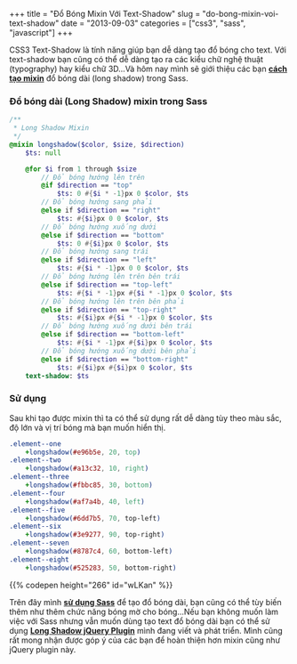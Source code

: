 +++
title = "Đổ Bóng Mixin Với Text-Shadow"
slug = "do-bong-mixin-voi-text-shadow"
date = "2013-09-03"
categories = ["css3", "sass", "javascript"]
+++

CSS3 Text-Shadow là tính năng giúp bạn dễ dàng tạo đổ bóng cho text. Với text-shadow bạn cũng có thể dễ dàng tạo ra các kiểu chữ nghệ thuật (typography) hay kiểu chữ 3D...Và hôm nay mình sẽ giới thiệu các bạn **[cách tạo mixin](/2013/08/20/css-triangles-mixin-su-dung-sass/)** đổ bóng dài (long shadow) trong Sass.

### Đổ bóng dài (Long Shadow) mixin trong Sass

~~~sass
/**
 * Long Shadow Mixin
 */
@mixin longshadow($color, $size, $direction)
	$ts: null

	@for $i from 1 through $size
		// Đổ bóng hướng lên trên
		@if $direction == "top"
			$ts: 0 #{$i * -1}px 0 $color, $ts
		// Đổ bóng hướng sang phải
		@else if $direction == "right"
			$ts: #{$i}px 0 0 $color, $ts
		// Đổ bóng hướng xuống dưới
		@else if $direction == "bottom"
			$ts: 0 #{$i}px 0 $color, $ts
		// Đổ bóng hướng sang trái
		@else if $direction == "left"
			$ts: #{$i * -1}px 0 0 $color, $ts
		// Đổ bóng hướng lên trên bên trái
		@else if $direction == "top-left"
			$ts: #{$i * -1}px #{$i * -1}px 0 $color, $ts
		// Đổ bóng hướng lên trên bên phải
		@else if $direction == "top-right"
			$ts: #{$i}px #{$i * -1}px 0 $color, $ts
		// Đổ bóng hướng xuống dưới bên trái
		@else if $direction == "bottom-left"
			$ts: #{$i * -1}px #{$i}px 0 $color, $ts
		// Đổ bóng hướng xuống dưới bên phải
		@else if $direction == "bottom-right"
			$ts: #{$i}px #{$i}px 0 $color, $ts
	text-shadow: $ts
~~~

### Sử dụng
Sau khi tạo được mixin thì ta có thể sử dụng rất dễ dàng tùy theo màu sắc, độ lớn và vị trí bóng mà bạn muốn hiển thị.

~~~sass
.element--one
	+longshadow(#e96b5e, 20, top)
.element--two
	+longshadow(#a13c32, 10, right)
.element--three
	+longshadow(#fbbc85, 30, bottom)
.element--four
	+longshadow(#af7a4b, 40, left)
.element--five
	+longshadow(#6dd7b5, 70, top-left)
.element--six
	+longshadow(#3e9277, 90, top-right)
.element--seven
	+longshadow(#8787c4, 60, bottom-left)
.element--eight
	+longshadow(#525283, 50, bottom-right)
~~~

{{% codepen height="266" id="wLKan" %}}

Trên đây mình **[sử dụng Sass](/2013/07/24/su-dung-sass/)** để tạo đổ bóng dài, bạn cũng có thể tùy biến thêm như thêm chức năng bóng mờ cho bóng...Nếu bạn không muốn làm việc với Sass nhưng vẫn muốn dùng tạo text đổ bóng dài bạn có thể sử dụng **[Long Shadow jQuery Plugin](/labs/longshadow-jquery-plugin/)** mình đang viết và phát triển. Mình cũng rất mong nhận được góp ý của các bạn để hoàn thiện hơn mixin cũng như jQuery plugin này.
